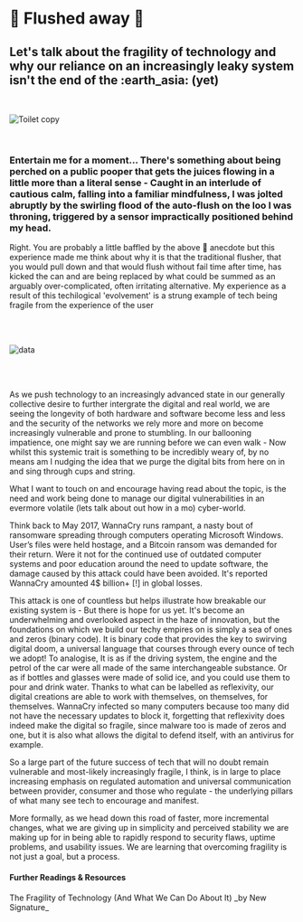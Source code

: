 # <h1><strong> :toilet: Flushed away :floppy_disk: </strong></h1>

<h2>Let's talk about the fragility of technology and why our reliance on an increasingly leaky system isn't the end of the  :earth_asia:  (yet)</h2>

<br />

![Toilet copy](https://user-images.githubusercontent.com/94390271/142294397-13679336-a9e5-4558-8afe-b9ee6a94433d.png)

<br />

<h3>Entertain me for a moment... There's something about being perched on a public pooper that gets the juices flowing in a little more than a literal sense - Caught in an interlude of cautious calm, falling into a familiar mindfulness, I was jolted abruptly by the swirling flood of the auto-flush on the loo I was throning, triggered by a sensor impractically positioned behind my head.</h3>

<p1>Right. You are probably a little baffled by the above :shit: anecdote but this experience made me think about why it is that the traditional flusher, that you would pull down and that would flush without fail time after time, has kicked the can and are being replaced by what could be summed as an arguably over-complicated, often irritating alternative. My experience as a result of this techilogical 'evolvement' is a strung example of tech being fragile from the experience of the user

  <br />
  <br />
  
![data](https://user-images.githubusercontent.com/94390271/142298933-629e9ba0-77f2-4d8b-a9bc-04a1a7276b60.png)
  
  <br />
  <br />
  
  As we push technology to an increasingly advanced state in our generally collective desire to further intergrate the digital and real world, we are seeing the longevity of both hardware and software become less and less and the security of the networks we rely more and more on become increasingly vulnerable and prone to stumbling. In our ballooning impatience, one might say we are running before we can even walk - Now whilst this systemic trait is something to be incredibly weary of, by no means am I nudging the idea that we purge the digital bits from here on in and sing through cups and string. 
  
  What I want to touch on and encourage having read about the topic, is the need and work being done to manage our digital vulnerabilities in an evermore volatile (lets talk about out how in a mo) cyber-world.
  
  Think back to May 2017, WannaCry runs rampant, a nasty bout of ransomware spreading through computers operating Microsoft Windows. User’s files were held hostage, and a Bitcoin ransom was demanded for their return. Were it not for the continued use of outdated computer systems and poor education around the need to update software, the damage caused by this attack could have been avoided. It's reported WannaCry amounted 4$ billion+ [!] in global losses.
  
  This attack is one of countless but helps illustrate how breakable our existing system is - But there is hope for us yet. It's become an underwhelming and overlooked aspect in the haze of innovation, but the foundations on which we build our techy empires on is simply a sea of ones and zeros (binary code). It is binary code that provides the key to swirving digital doom, a universal language that courses through every ounce of tech we adopt! To analogise, It is as if the driving system, the engine and the petrol of the car were all made of the same interchangeable substance. Or as if bottles and glasses were made of solid ice, and you could use them to pour and drink water. Thanks to what can be labelled as reflexivity, our digital creations are able to work with themselves, on themselves, for themselves. WannaCry infected so many computers because too many did not have the necessary updates to block it, forgetting that reflexivity does indeed make the digital so fragile, since malware too is made of zeros and one, but it is also what allows the digital to defend itself, with an antivirus for example.
  
  So a large part of the future success of tech that will no doubt remain vulnerable and most-likely increasingly fragile, I think, is in large to place increasing emphasis on regulated automation and universal communication between provider, consumer and those who regulate - the underlying pillars of what many see tech to encourage and manifest.
  
  More formally, as we head down this road of faster, more incremental changes, what we are giving up in simplicity and perceived stability we are making up for in being able to rapidly respond to security flaws, uptime problems, and usability issues. We are learning that overcoming fragility is not just a goal, but a process.</p> 

<h4>Further Readings & Resources</h4> 

<p> The Fragility of Technology (And What We Can Do About It) _by New Signature_
